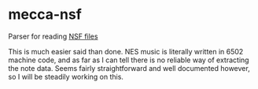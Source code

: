 # mecca-nsf
Parser for reading [NSF files](https://wiki.nesdev.com/w/index.php/NSF)

This is much easier said than done. NES music is literally written in 6502 machine code, and as far as I can tell there is no reliable way of extracting the note data. Seems fairly straightforward and well documented however, so I will be steadily working on this.
